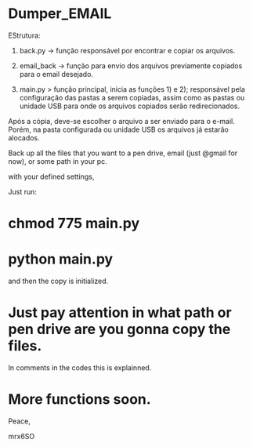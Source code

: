 # Dumper_EMAIL


EStrutura: 

1) back.py -> função responsável por encontrar e copiar os arquivos. 

2) email_back -> função para envio dos arquivos previamente copiados para o email desejado. 

3) main.py > função principal, inicia as funções 1) e 2); responsável pela configuração das pastas a serem copiadas, assim como as pastas ou unidade USB para onde os arquivos copiados serão redirecionados. 

Após a cópia, deve-se escolher o arquivo a ser enviado para o e-mail. Porém, na pasta configurada ou unidade USB os arquivos já estarão alocados. 


Back up all the files that you want to a pen drive, email (just @gmail for now), or some path in your pc.

with your defined settings,

Just run:

# chmod 775 main.py
# python main.py

and then the copy is initialized.

# Just pay attention in what path or pen drive are you gonna copy the files.

In comments in the codes this is  explainned.

# More functions soon.

Peace,

mrx6SO
